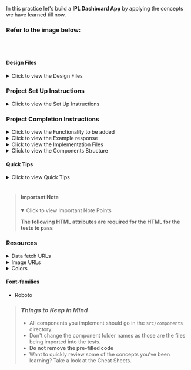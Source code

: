 <!-- TODO: update the app name and sentence based on whether it is assignment or practice or exam-->
In this practice let's build a **IPL Dashboard App** by applying the concepts we have learned till now.

### Refer to the image below:

<!-- TODO: need to update output gif and alt text -->
<br/>
<div style="text-align: center;">
    <img src="" alt="" style="max-width:70%;box-shadow:0 2.8px 2.2px rgba(0, 0, 0, 0.12)">
</div>
<br/>

<!-- TODO: update the design files -->
#### Design Files

<details>
<summary>Click to view the Design Files</summary>

- [Extra Small (Size < 576px) and Small (Size >= 576px)]()
- [Medium (Size >= 768px), Large (Size >= 992px) and Extra Large (Size >= 1200px)]()

</details>

### Project Set Up Instructions

<details>
<summary>Click to view the Set Up Instructions</summary>

- Download dependencies by running `npm install`
- Start up the app using `npm start`
</details>

### Project Completion Instructions

<details>
<summary>Click to view the Functionality to be added</summary>

#### Add Functionality

The app must have the following functionalities
<!-- TODO: update the functionality that has to be achieved -->


  </details>

<details>
<summary>Click to view the Example response</summary>

<!-- TODO: update the format of the data either that is received as response or that is being sent as props -->


</details>

<details>
<summary>Click to view the Implementation Files</summary>
<!-- TODO: update the file names where the code should be added -->

- Your task is to complete the implementation of
  - `src/App.js`
  - `src/components/Home/index.js`
  - `src/components/Home/index.css`
  </details>

<details>
<summary>Click to view the Components Structure</summary>

#### Components Structure

<!-- TODO: update the component structure image if needed else remove the section -->
<br/>
<div style="text-align: center;">
    <img src="" alt="" style="max-width:100%;box-shadow:0 2.8px 2.2px rgba(0, 0, 0, 0.12)">
</div>
<br/>

</details>

#### Quick Tips

<details>
<summary>Click to view Quick Tips</summary>

<!-- TODO: if there are any quick tips add them here else remove this section -->

  </details>
  <br/>

> #### Important Note
>
> <details open>
> <summary>Click to view Important Note Points</summary>
>
> **The following HTML attributes are required for the HTML for the tests to
> pass**
>
> <!-- TODO: if there are any important points add them here else remove this section -->
> 
> </details>

### Resources

<details>
<summary>Data fetch URLs</summary>

#### Data Fetch URLs

<!-- TODO: if there are any URL's to fetch data them here else remove this section -->

</details>

<details>
<summary>Image URLs</summary>

#### Images

<!-- TODO: update the asset image URL's here -->

</details>

<details>
<summary>Colors</summary>

#### Colors

<!-- TODO: update the colors used -->

<div style="background-color: #fff1eb; width: 150px; padding: 10px; color: black">Hex: #fff1eb</div>

<br/>
</details>

#### Font-families

<!-- TODO: update the font families used -->
- Roboto

> ### _Things to Keep in Mind_
>
> - All components you implement should go in the `src/components` directory.
> - Don't change the component folder names as those are the files being
>   imported into the tests.
> - **Do not remove the pre-filled code**
> - Want to quickly review some of the concepts you’ve been learning? Take a
>   look at the Cheat Sheets.

